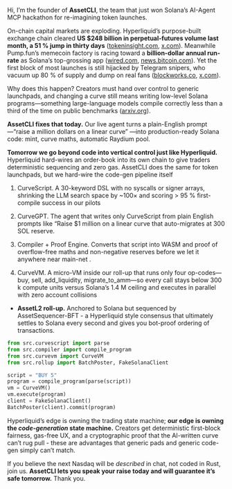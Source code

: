 Hi, I’m the founder of **AssetCLI**, the team that just won Solana’s AI-Agent MCP hackathon for re-imagining token launches.

On-chain capital markets are exploding.  Hyperliquid’s purpose-built exchange chain cleared **US \$248 billion in perpetual-futures volume last month, a 51 % jump in thirty days** ([tokeninsight.com][1], [x.com][2]).  Meanwhile Pump․fun’s memecoin factory is racing toward a **billion-dollar annual run-rate** as Solana’s top-grossing app ([wired.com][3], [news.bitcoin.com][4]).  Yet the first block of most launches is still hijacked by Telegram snipers, who vacuum up 80 % of supply and dump on real fans ([blockworks.co][5], [x.com][6]).

Why does this happen?  Creators must hand over control to generic launchpads, and changing a curve still means writing low-level Solana programs—something large-language models compile correctly less than a third of the time on public benchmarks ([arxiv.org][7]).

**AssetCLI fixes that today.**  Our live agent turns a plain-English prompt—“raise a million dollars on a linear curve” —into production-ready Solana code: mint, curve maths, automatic Raydium pool.  

**Tomorrow we go beyond code into vertical control just like  Hyperliquid.**  Hyperliquid hard-wires an order-book into its own chain to give traders deterministic sequencing and zero gas. AssetCLI does the same for token launchpads, but we hard-wire the code-gen pipeline itself

1. CurveScript. A 30-keyword DSL with no syscalls or signer arrays, shrinking the LLM search space by ~100× and scoring > 95 % first-compile success in our pilots

2. CurveGPT. The agent that writes only CurveScript from plain English prompts like “Raise $1 million on a linear curve that auto-migrates at 300 SOL reserve.

3. Compiler + Proof Engine. Converts that script into WASM and proof of overflow-free maths and non-negative reserves before we let it anywhere near main-net .

4. CurveVM. A micro-VM inside our roll-up that runs only four op-codes—buy, sell, add_liquidity, migrate_to_amm—so every call stays below 300 k compute units versus Solana’s 1.4 M ceiling and executes in parallel  with zero account collisions 

* **AssetL2 roll-up.**  Anchored to Solana but sequenced by AssetSequencer-BFT - a Hyperliquid style consensus that ultimately settles to Solana every second and gives you bot-proof ordering of transactions.

```python
from src.curvescript import parse
from src.compiler import compile_program
from src.curvevm import CurveVM
from src.rollup import BatchPoster, FakeSolanaClient

script = "BUY 5"
program = compile_program(parse(script))
vm = CurveVM()
vm.execute(program)
client = FakeSolanaClient()
BatchPoster(client).commit(program)
```


Hyperliquid’s edge is owning the trading state machine; **our edge is owning the *code-generation* state machine.**  Creators get deterministic first-block fairness, gas-free UX, and a cryptographic proof that the AI-written curve can’t rug pull - these are advantages that generic pads and generic code-gen simply can’t match.

If you believe the next Nasdaq will be *described* in chat, not coded in Rust, join us.  **AssetCLI lets you speak your raise today and will guarantee it’s safe tomorrow.**  Thank you.

[1]: https://tokeninsight.com/en/news/hyperliquid-hits-record-248-billion-perp-volume-in-may-capturing-over-10-of-binance-flow?utm_source=chatgpt.com "Hyperliquid hits record $248 billion perp volume in May, capturing ..."
[2]: https://x.com/cryptonewsz_/status/1931312408456257895?utm_source=chatgpt.com "CryptoNewsZ - X"
[3]: https://www.wired.com/story/madcap-rise-of-memecoin-factory-pumpfun?utm_source=chatgpt.com "The Madcap Rise of Memecoin Factory Pump.Fun"
[4]: https://news.bitcoin.com/pump-fun-leads-revenue-surge-as-solana-has-best-quarter-in-12-months/?utm_source=chatgpt.com "Pump.fun Leads Revenue Surge as Solana Has Best Quarter in 12 ..."
[5]: https://blockworks.co/news/pumpfun-raise-acquisition-companies?utm_source=chatgpt.com "4 companies pump.fun could look at acquiring after its $1B raise"
[6]: https://x.com/soulscannerbot?utm_source=chatgpt.com "Soul Sniper (@soulscannerbot) / X"
[7]: https://arxiv.org/html/2506.03006v2?utm_source=chatgpt.com "A Preference-Driven Methodology for High-Quality Solidity Code ..."
[8]: https://www.theblock.co/post/346512/solana-marks-5-year-anniversary-as-network-activity-dips-firedancer-launch-inches-closer?utm_source=chatgpt.com "Solana marks 5 year anniversary as network activity dips ... - The Block"
[9]: https://solana.stackexchange.com/questions/18346/example-contract-code-for-a-bonding-curve?utm_source=chatgpt.com "Example contract code for a bonding curve? - Solana Stack Exchange"
[10]: https://arxiv.org/html/2403.18300v1?utm_source=chatgpt.com "HotStuff-2 vs. HotStuff: The Difference and Advantage - arXiv"
[11]: https://dune.com/jhackworth/pumpfun?utm_source=chatgpt.com "Pump.Fun"
